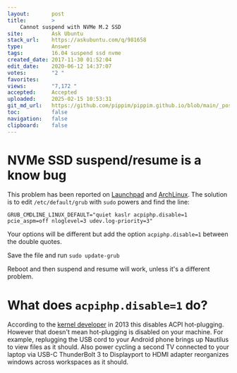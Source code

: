 ```yaml
---
layout:       post
title:        >
    Cannot suspend with NVMe M.2 SSD
site:         Ask Ubuntu
stack_url:    https://askubuntu.com/q/981658
type:         Answer
tags:         16.04 suspend ssd nvme
created_date: 2017-11-30 01:52:04
edit_date:    2020-06-12 14:37:07
votes:        "2 "
favorites:    
views:        "7,172 "
accepted:     Accepted
uploaded:     2025-02-15 10:53:31
git_md_url:   https://github.com/pippim/pippim.github.io/blob/main/_posts/2017/2017-11-30-Cannot-suspend-with-NVMe-M.2-SSD.md
toc:          false
navigation:   false
clipboard:    false
---
```


# NVMe SSD suspend/resume is a know bug

This problem has been reported on [Launchpad][1] and [ArchLinux][2]. The solution is to edit `/etc/default/grub` with `sudo` powers and find the line:

``` 
GRUB_CMDLINE_LINUX_DEFAULT="quiet kaslr acpiphp.disable=1 pcie_aspm=off nloglevel=3 udev.log-priority=3"
```

Your options will be different but add the option `acpiphp.disable=1` between the double quotes.

Save the file and run `sudo update-grub`

Reboot and then suspend and resume will work, unless it's a different problem.

# What does `acpiphp.disable=1` do?

According to the [kernel developer][3] in 2013 this disables ACPI hot-plugging. However that doesn't mean hot-plugging is disabled on your machine. For example, replugging the USB cord to your Android phone brings up Nautilus to view files as it should. Also power cycling a second TV connected to your laptop via USB-C ThunderBolt 3 to Displayport to HDMI adapter reorganizes windows across workspaces as it should.


  [1]: https://bugs.launchpad.net/ubuntu/+source/linux/+bug/1655100
  [2]: https://bbs.archlinux.org/viewtopic.php?id=216520
  [3]: https://patchwork.kernel.org/patch/2436731/
